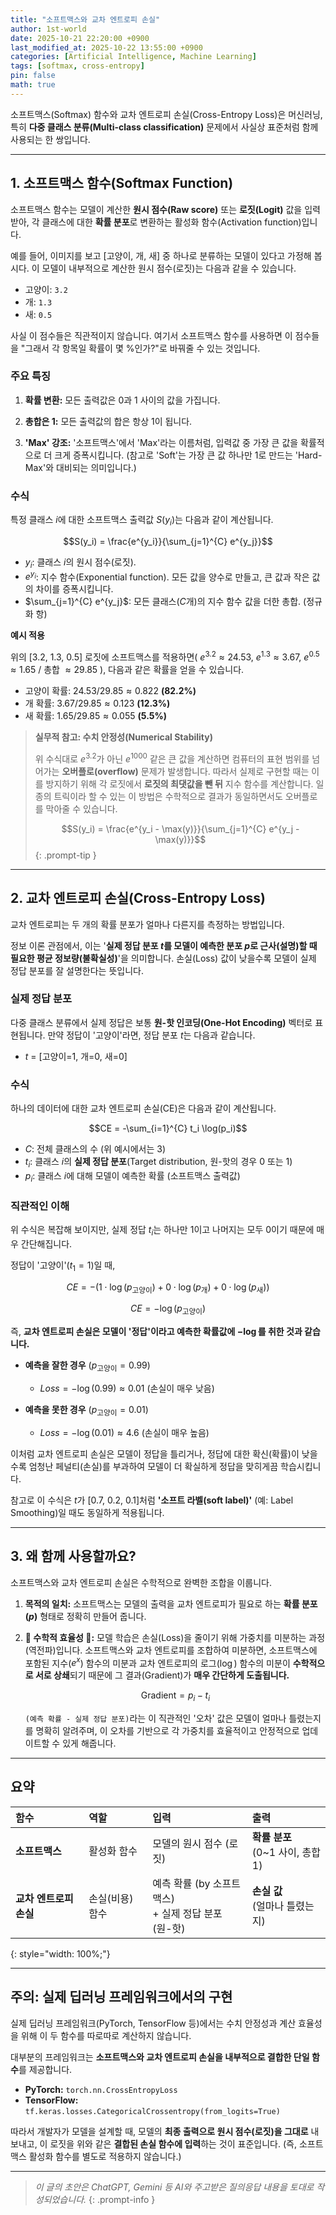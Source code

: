 ```yaml
---
title: "소프트맥스와 교차 엔트로피 손실"
author: 1st-world
date: 2025-10-21 22:20:00 +0900
last_modified_at: 2025-10-22 13:55:00 +0900
categories: [Artificial Intelligence, Machine Learning]
tags: [softmax, cross-entropy]
pin: false
math: true
---
```


소프트맥스(Softmax) 함수와 교차 엔트로피 손실(Cross-Entropy Loss)은 머신러닝, 특히 **다중 클래스 분류(Multi-class classification)** 문제에서 사실상 표준처럼 함께 사용되는 한 쌍입니다.

---

## 1. 소프트맥스 함수(Softmax Function)

소프트맥스 함수는 모델이 계산한 **원시 점수(Raw score)** 또는 **로짓(Logit)** 값을 입력받아, 각 클래스에 대한 **확률 분포**로 변환하는 활성화 함수(Activation function)입니다.

예를 들어, 이미지를 보고 [고양이, 개, 새] 중 하나로 분류하는 모델이 있다고 가정해 봅시다. 이 모델이 내부적으로 계산한 원시 점수(로짓)는 다음과 같을 수 있습니다.

* 고양이: `3.2`
* 개: `1.3`
* 새: `0.5`

사실 이 점수들은 직관적이지 않습니다. 여기서 소프트맥스 함수를 사용하면 이 점수들을 "그래서 각 항목일 확률이 몇 %인가?"로 바꿔줄 수 있는 것입니다.

### 주요 특징

1.  **확률 변환:** 모든 출력값은 0과 1 사이의 값을 가집니다.

2.  **총합은 1:** 모든 출력값의 합은 항상 1이 됩니다.

3.  **'Max' 강조:** '소프트맥스'에서 'Max'라는 이름처럼, 입력값 중 가장 큰 값을 확률적으로 더 크게 증폭시킵니다. (참고로 'Soft'는 가장 큰 값 하나만 1로 만드는 'Hard-Max'와 대비되는 의미입니다.)

### 수식

특정 클래스 $i$에 대한 소프트맥스 출력값 $S(y_i)$는 다음과 같이 계산됩니다.

$$S(y_i) = \frac{e^{y_i}}{\sum_{j=1}^{C} e^{y_j}}$$

* $y_i$: 클래스 $i$의 원시 점수(로짓).
* $e^{y_i}$: 지수 함수(Exponential function). 모든 값을 양수로 만들고, 큰 값과 작은 값의 차이를 증폭시킵니다.
* $\sum_{j=1}^{C} e^{y_j}$: 모든 클래스($C$개)의 지수 함수 값을 더한 총합. (정규화 항)

**예시 적용**

위의 [3.2, 1.3, 0.5] 로짓에 소프트맥스를 적용하면( $e^{3.2} \approx 24.53$, $e^{1.3} \approx 3.67$, $e^{0.5} \approx 1.65$ / 총합 $\approx 29.85$ ), 다음과 같은 확률을 얻을 수 있습니다.

* 고양이 확률: $24.53 / 29.85 \approx 0.822$ **(82.2%)**
* 개 확률: $3.67 / 29.85 \approx 0.123$ **(12.3%)**
* 새 확률: $1.65 / 29.85 \approx 0.055$ **(5.5%)**

> **실무적 참고: 수치 안정성(Numerical Stability)**
>
> 위 수식대로 $e^{3.2}$가 아닌 $e^{1000}$ 같은 큰 값을 계산하면 컴퓨터의 표현 범위를 넘어가는 **오버플로(overflow)** 문제가 발생합니다. 따라서 실제로 구현할 때는 이를 방지하기 위해 각 로짓에서 **로짓의 최댓값을 뺀 뒤** 지수 함수를 계산합니다. 일종의 트릭이라 할 수 있는 이 방법은 수학적으로 결과가 동일하면서도 오버플로를 막아줄 수 있습니다.
>
> $$S(y_i) = \frac{e^{y_i - \max(y)}}{\sum_{j=1}^{C} e^{y_j - \max(y)}}$$
{: .prompt-tip }

---

## 2. 교차 엔트로피 손실(Cross-Entropy Loss)

교차 엔트로피는 두 개의 확률 분포가 얼마나 다른지를 측정하는 방법입니다.

정보 이론 관점에서, 이는 '**실제 정답 분포 $t$를 모델이 예측한 분포 $p$로 근사(설명)할 때 필요한 평균 정보량(불확실성)**'을 의미합니다. 손실(Loss) 값이 낮을수록 모델이 실제 정답 분포를 잘 설명한다는 뜻입니다.

### 실제 정답 분포

다중 클래스 분류에서 실제 정답은 보통 **원-핫 인코딩(One-Hot Encoding)** 벡터로 표현됩니다. 만약 정답이 '고양이'라면, 정답 분포 $t$는 다음과 같습니다.

* $t$ = [고양이=1, 개=0, 새=0]

### 수식

하나의 데이터에 대한 교차 엔트로피 손실(CE)은 다음과 같이 계산됩니다.

$$CE = -\sum_{i=1}^{C} t_i \log(p_i)$$

* $C$: 전체 클래스의 수 (위 예시에서는 3)
* $t_i$: 클래스 $i$의 **실제 정답 분포**(Target distribution, 원-핫의 경우 0 또는 1)
* $p_i$: 클래스 $i$에 대해 모델이 예측한 확률 (소프트맥스 출력값)

### 직관적인 이해

위 수식은 복잡해 보이지만, 실제 정답 $t_i$는 하나만 1이고 나머지는 모두 0이기 때문에 매우 간단해집니다.

정답이 '고양이'($t_1=1$)일 때,

$$CE = - ( 1 \cdot \log(p_{\text{고양이}}) + 0 \cdot \log(p_{\text{개}}) + 0 \cdot \log(p_{\text{새}}) )$$

$$CE = - \log(p_{\text{고양이}})$$

즉, **교차 엔트로피 손실은 모델이 '정답'이라고 예측한 확률값에 $-\log$를 취한 것과 같습니다.**

* **예측을 잘한 경우** ($p_{\text{고양이}}=0.99$)
    * $Loss = -\log(0.99) \approx 0.01$ (손실이 매우 낮음)

* **예측을 못한 경우** ($p_{\text{고양이}}=0.01$)
    * $Loss = -\log(0.01) \approx 4.6$ (손실이 매우 높음)

이처럼 교차 엔트로피 손실은 모델이 정답을 틀리거나, 정답에 대한 확신(확률)이 낮을수록 엄청난 페널티(손실)를 부과하여 모델이 더 확실하게 정답을 맞히게끔 학습시킵니다.

참고로 이 수식은 $t$가 [0.7, 0.2, 0.1]처럼 **'소프트 라벨(soft label)'** (예: Label Smoothing)일 때도 동일하게 적용됩니다.

---

## 3. 왜 함께 사용할까요?

소프트맥스와 교차 엔트로피 손실은 수학적으로 완벽한 조합을 이룹니다.

1. **목적의 일치:** 소프트맥스는 모델의 출력을 교차 엔트로피가 필요로 하는 **확률 분포($p$)** 형태로 정확히 만들어 줍니다.

2. **🌟 수학적 효율성 🌟:** 모델 학습은 손실(Loss)을 줄이기 위해 가중치를 미분하는 과정(역전파)입니다. 소프트맥스와 교차 엔트로피를 조합하여 미분하면, 소프트맥스에 포함된 지수($e^x$) 함수의 미분과 교차 엔트로피의 로그($\log$) 함수의 미분이 **수학적으로 서로 상쇄**되기 때문에 그 결과(Gradient)가 **매우 간단하게 도출됩니다.** 

    $$\text{Gradient} = p_i - t_i$$

    `(예측 확률 - 실제 정답 분포)`라는 이 직관적인 '오차' 값은 모델이 얼마나 틀렸는지를 명확히 알려주며, 이 오차를 기반으로 각 가중치를 효율적이고 안정적으로 업데이트할 수 있게 해줍니다.

---

## 요약

| **함수** | **역할** | **입력** | **출력** |
| :--- | :--- | :--- | :--- |
| **소프트맥스** | 활성화 함수 | 모델의 원시 점수 (로짓) | **확률 분포**<br>(0~1 사이, 총합 1) |
| **교차 엔트로피 손실** | 손실(비용) 함수 | 예측 확률 (by 소프트맥스)<br>+ 실제 정답 분포 (원-핫) | **손실 값**<br>(얼마나 틀렸는지) |
{: style="width: 100%;"}

---

## 주의: 실제 딥러닝 프레임워크에서의 구현

실제 딥러닝 프레임워크(PyTorch, TensorFlow 등)에서는 수치 안정성과 계산 효율성을 위해 이 두 함수를 따로따로 계산하지 않습니다.

대부분의 프레임워크는 **소프트맥스와 교차 엔트로피 손실을 내부적으로 결합한 단일 함수**를 제공합니다.
* **PyTorch:** `torch.nn.CrossEntropyLoss`
* **TensorFlow:** `tf.keras.losses.CategoricalCrossentropy(from_logits=True)`

따라서 개발자가 모델을 설계할 때, 모델의 **최종 출력으로 원시 점수(로짓)을 그대로** 내보내고, 이 로짓을 위와 같은 **결합된 손실 함수에 입력**하는 것이 표준입니다. (즉, 소프트맥스 활성화 함수를 별도로 적용하지 않습니다.)

---

> _이 글의 초안은 ChatGPT, Gemini 등 AI와 주고받은 질의응답 내용을 토대로 작성되었습니다._
{: .prompt-info }